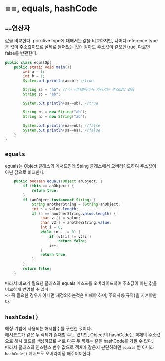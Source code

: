 # ==, equals, hashCode


## `==`연산자
값을 비교한다. primitive type에 대해서는 값을 비교하지만, 나머지 reference type은 값이 주소값이므로 실제로 들어있는 값이 같아도 주소값이 같으면 true, 다르면 false를 반환한다.   

```java
public class equalOp{
    public static void main(){
        int a = 1;
        int b = 1;
        System.out.println(a==b); //true

        String sa = "ab"; //-> 리터럴이라서 가리키는 주소값이 같음
        String sb = "ab";

        System.out.println(sa==sb); //true

        String na = new String("ab");
        String nb = new String("ab");

        System.out.println(na==nb); //false
        System.out.println(sa==na); //false
    }
}

```

## `equals` 
equals는 Object 클래스의 메서드인데 String 클래스에서 오버라이드하여 주소값이 아닌 값으로 비교한다.

```java
    public boolean equals(Object anObject) {
        if (this == anObject) {
            return true;
        }
        if (anObject instanceof String) {
            String anotherString = (String)anObject;
            int n = value.length;
            if (n == anotherString.value.length) {
                char v1[] = value;
                char v2[] = anotherString.value;
                int i = 0;
                while (n-- != 0) {
                    if (v1[i] != v2[i])
                        return false;
                    i++;
                }
                return true;
            }
        }
        return false;
    }
```
따라서 비교가 필요한 클래스의 equals 메소드를 오버라이드하여 주소값이 아닌 값을 비교하게 변경할 수 있다.   
-> 꼭 필요한 경우가 아니면 재정의하는것은 피해야 하며, 주의사항(규약)을 지켜야한다.  

## `hashCode()`
해싱 기법에 사용되는 해시함수를 구현한 것이다.   
해시코드가 같은 두 객체가 존재할 수는 있지만, Object의 hashCode는 객체의 주소값으로 해시 코드를 생성하므로 서로 다른 두 객체는 같은 hashCode를 가질 수 없다.   
따라서 클래스의 인스턴스 변수 값으로 객체가 같은지 판단하려면 `equals` 뿐 아니라 `hashCode()` 메서드도 오버라이딩 해주어야한다.